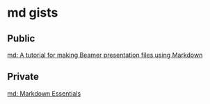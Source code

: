 # md gists

## Public

[md: A tutorial for making  Beamer presentation files using Markdown](https://gist.github.com/fdd4ebc65e172db7345b266c8283fde4)   

## Private

[md: Markdown Essentials](https://gist.github.com/bb4d75ca5fe82657e5a682ca0affbcfd)   
